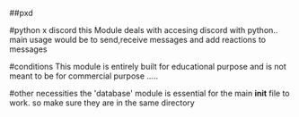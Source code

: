 ##pxd

#python x discord 
this Module deals with accesing discord with python.. main usage would be to send,receive messages and add reactions to messages

#conditions
This module is entirely built for educational purpose and is not meant to be for commercial purpose .....

#other necessities
the 'database' module is essential for the main __init__ file to work. so make sure they are in the same directory
